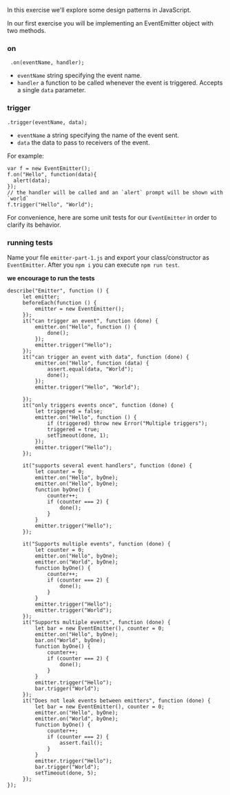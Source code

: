 In this exercise we'll explore some design patterns in JavaScript.

In our first exercise you will be implementing an EventEmitter object with two methods.

### on

     .on(eventName, handler);
     
 - `eventName` string specifying the event name.
 - `handler` a function to be called whenever the event is triggered. Accepts a single `data` parameter.

### trigger

    .trigger(eventName, data);
    
 - `eventName` a string specifying the name of the event sent.
 - `data` the data to pass to receivers of the event.

For example:

    var f = new EventEmitter();
    f.on("Hello", function(data){
      alert(data);
    });
    // the handler will be called and an `alert` prompt will be shown with `world`
    f.trigger("Hello", "World"); 
    
For convenience, here are some unit tests for our `EventEmitter` in order to clarify its behavior.

### running tests
Name your file `emitter-part-1.js` and export your class/constructor as `EventEmitter`. After you `npm i` you can execute `npm run test`.

**we __encourage__ to run the tests**
    
    describe("Emitter", function () {
         let emitter;
         beforeEach(function () {
             emitter = new EventEmitter();
         });
         it("can trigger an event", function (done) {        
             emitter.on("Hello", function () {
                 done();
             });
             emitter.trigger("Hello");
         });
         it("can trigger an event with data", function (done) {
             emitter.on("Hello", function (data) {
                 assert.equal(data, "World");
                 done();
             });
             emitter.trigger("Hello", "World");

         });
         it("only triggers events once", function (done) {
             let triggered = false;
             emitter.on("Hello", function () {
                 if (triggered) throw new Error("Multiple triggers");
                 triggered = true;
                 setTimeout(done, 1);
             });
             emitter.trigger("Hello");
         });

         it("supports several event handlers", function (done) {
             let counter = 0;
             emitter.on("Hello", byOne);
             emitter.on("Hello", byOne);
             function byOne() {
                 counter++;
                 if (counter === 2) {
                     done();
                 }
             }
             emitter.trigger("Hello");
         });

         it("Supports multiple events", function (done) {
             let counter = 0;
             emitter.on("Hello", byOne);
             emitter.on("World", byOne);
             function byOne() {
                 counter++;
                 if (counter === 2) {
                     done();
                 }
             }
             emitter.trigger("Hello");
             emitter.trigger("World");
         });
         it("Supports multiple events", function (done) {
             let bar = new EventEmitter(), counter = 0;
             emitter.on("Hello", byOne);
             bar.on("World", byOne);
             function byOne() {
                 counter++;
                 if (counter === 2) {
                     done();
                 }
             }
             emitter.trigger("Hello");
             bar.trigger("World");
         });
         it("Does not leak events between emitters", function (done) {
             let bar = new EventEmitter(), counter = 0;
             emitter.on("Hello", byOne);
             emitter.on("World", byOne);
             function byOne() {
                 counter++;
                 if (counter === 2) {
                     assert.fail();
                 }
             }
             emitter.trigger("Hello");
             bar.trigger("World");
             setTimeout(done, 5);
         });
    });
